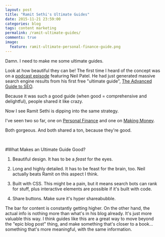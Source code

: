 ```yaml
---
layout: post
title: "Ramit Sethi's Ultimate Guides"
date: 2015-11-21 23:59:00
categories: blog
tags: content marketing
permalink: /ramit-ultimate-guides/
comments: true
image:
  feature: ramit-ultimate-personal-finance-guide.png
---
```


Damn. I need to make me some ultimate guides. 

Look at how beautiful they can be! The first time I heard of the concept was on a [podcast episode](http://www.smartpassiveincome.com/neil-patel-seo/) featuring Neil Patel. He had just generated massive search engine results from his first free "ultimate guide", [The Advanced Guide to SEO](http://www.quicksprout.com/the-advanced-guide-to-seo/). 

Because it was such a good guide (when good = comprehensive and delightful), people shared it like crazy. 

Now I see Ramit Sethi is dipping into the same strategy. 

I've seen two so far, one on [Personal Finance](http://www.iwillteachyoutoberich.com/guides/ultimate-guide-to-personal-finance/) and one on [Making Money](http://www.iwillteachyoutoberich.com/ultimate-guide-to-making-money/). 

Both gorgeous. And both shared a ton, because they're good.

&nbsp;

#What Makes an Ultimate Guide Good? 

1. Beautiful design. It has to be a *feast* for the eyes. 

2. Long and highly detailed. It has to be feast for the brain, too. Neil actually beats Ramit on this aspect I think. 

3. Built with CSS. This might be a pain, but it means search bots can rank for stuff, plus interactive elements are possible if it's built with code. 

4. Share buttons. Make sure it's hyper shareabubble. 

The bar for content is constantly getting higher. On the other hand, the actual info is nothing more than what's in his blog already. It's just more valuable this way. I think guides like this are a great way to move beyond the "epic blog post" thing, and make something that's closer to a book…something that's more meaningful, with the same information.

